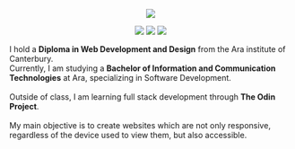 <p align="center"><a href="https://www.linkedin.com/in/jamie-wilson-b1b8351b0/m"><img src="https://img.shields.io/badge/LinkedIn-0077B5?style=for-the-badge&logo=linkedin&logoColor=white"/></a></p>
<p align="center">
<a href="https://www.w3.org/standards/webdesign/htmlcss.html"><img src="https://img.shields.io/badge/HTML5-E34F26?style=for-the-badge&logo=html5&logoColor=white"/></a>
<a href="https://www.w3.org/standards/webdesign/htmlcss.html"><img src="https://img.shields.io/badge/CSS3-1572B6?style=for-the-badge&logo=css3&logoColor=white"/></a>
<a href="https://www.w3.org/standards/webdesign/script.html"><img src="https://img.shields.io/badge/JavaScript-F7DF1E?style=for-the-badge&logo=javascript&logoColor=black"/></a>
</P>
I hold a <b>Diploma in Web Development and Design</b> from the Ara institute of Canterbury.
<br>
Currently, I am studying a <b>Bachelor of Information and Communication Technologies</b> at Ara, specializing in Software Development.
<br>
<br>
Outside of class, I am learning full stack development through <b>The Odin Project</b>.
<br>
<br>
My main objective is to create websites which are not only responsive, regardless of the device used to view them, but also accessible. 
